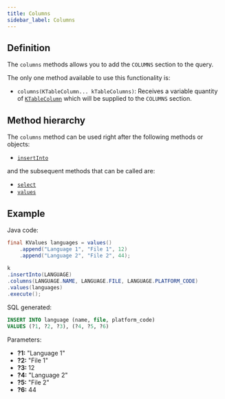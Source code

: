 ```yaml
---
title: Columns
sidebar_label: Columns
---
```


## Definition

The `columns` methods allows you to add the `COLUMNS` section to the query.

The only one method available to use this functionality is:

- `columns(KTableColumn... kTableColumns)`: Receives a variable quantity of [`KTableColumn`](/docs/misc/select-list-values#1-ktablecolumn) which will be supplied to the `COLUMNS` section.

## Method hierarchy

The `columns` method can be used right after the following methods or objects:

- [`insertInto`](/docs/insert-statement/insert-into/)

and the subsequent methods that can be called are:

- [`select`](/docs/insert-statement/select/)
- [`values`](/docs/insert-statement/values/)

## Example

Java code:

```java
final KValues languages = values()
    .append("Language 1", "File 1", 12)
    .append("Language 2", "File 2", 44);
    
k
.insertInto(LANGUAGE)
.columns(LANGUAGE.NAME, LANGUAGE.FILE, LANGUAGE.PLATFORM_CODE)
.values(languages)
.execute();
```

SQL generated:

```sql
INSERT INTO language (name, file, platform_code)
VALUES (?1, ?2, ?3), (?4, ?5, ?6)
```

Parameters:

- **?1:** "Language 1"
- **?2:** "File 1"
- **?3:** 12
- **?4:** "Language 2"
- **?5:** "File 2"
- **?6:** 44
